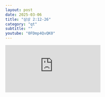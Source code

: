 ```yaml
---
layout: post
date: 2025-03-06
title: "삼상 2:12-26"
category: "qt"
subtitle: ""
youtube: "0FDmp4QvQK0"
---
```


<div class="youtube margin-large">
    <iframe src="https://www.youtube.com/embed/0FDmp4QvQK0" title="YouTube video player" frameborder="0" allow="accelerometer; autoplay; clipboard-write; encrypted-media; gyroscope; picture-in-picture; web-share" allowfullscreen></iframe>
</div>

